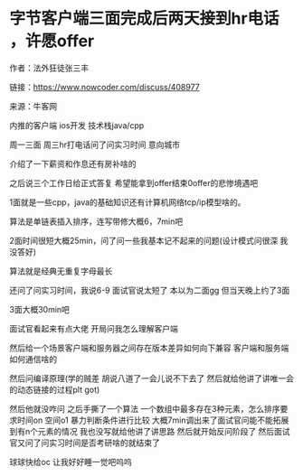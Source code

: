 # 字节客户端三面完成后两天接到hr电话 ，许愿offer

作者：法外狂徒张三丰

链接：https://www.nowcoder.com/discuss/408977

来源：牛客网



内推的客户端 ios开发 技术栈java/cpp

周一三面 周三hr打电话问了问实习时间 意向城市

介绍了一下薪资和作息还有房补啥的

之后说三个工作日给正式答复 希望能拿到offer结束0offer的悲惨境遇吧

1面就是一些cpp，java的基础知识还有计算机网络tcp/ip模型啥的。

算法是单链表插入排序，连写带修大概6，7min吧

2面时间很短大概25min，问了问一些我基本记不起来的问题\(设计模式问很深 我没答好\)

算法就是经典无重复字母最长

还问了问实习时间，我说6-9 面试官说太短了 本以为二面gg 但当天晚上约了3面

3面大概30min吧

面试官看起来有点大佬 开局问我怎么理解客户端

然后给一个场景客户端和服务器之间存在版本差异如何向下兼容 客户端和服务端如何通信啥的

然后问编译原理\(学的贼差 胡说八道了一会儿说不下去了 然后就给他讲了讲唯一会的动态链接的过程plt got\)

然后他就没咋问 之后手撕了一个算法 一个数组中最多存在3种元素，怎么排序要求时间on 空间o1 暴力判断条件进行比较 大概7min调出来了面试官问能不能拓展到有n个元素的情况 我也没写就给他讲了讲思路 然后就开始反问阶段了 然后面试官又问了问实习时间是否考研啥的就结束了

球球快给oc 让我好好睡一觉吧呜呜


